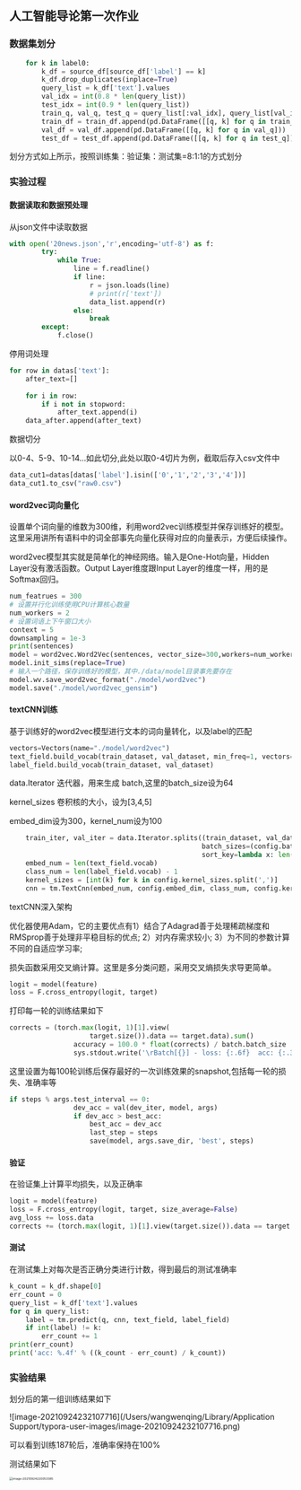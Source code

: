 ## 人工智能导论第一次作业

### 数据集划分

```python
    for k in label0:
        k_df = source_df[source_df['label'] == k]
        k_df.drop_duplicates(inplace=True)
        query_list = k_df['text'].values
        val_idx = int(0.8 * len(query_list))
        test_idx = int(0.9 * len(query_list))
        train_q, val_q, test_q = query_list[:val_idx], query_list[val_idx: test_idx], query_list[test_idx:]
        train_df = train_df.append(pd.DataFrame([[q, k] for q in train_q]))
        val_df = val_df.append(pd.DataFrame([[q, k] for q in val_q]))
        test_df = test_df.append(pd.DataFrame([[q, k] for q in test_q]))
```

划分方式如上所示，按照训练集：验证集：测试集=8:1:1的方式划分

### 实验过程

#### 数据读取和数据预处理

从json文件中读取数据

```python
with open('20news.json','r',encoding='utf-8') as f:
        try:
            while True:
                line = f.readline()
                if line:
                    r = json.loads(line)
                    # print(r['text'])
                    data_list.append(r)
                else:
                    break
        except:
            f.close()
```

停用词处理

```python
for row in datas['text']:
    after_text=[]
    
    for i in row:
        if i not in stopword:
            after_text.append(i)
    data_after.append(after_text)
```

数据切分

以0-4、5-9、10-14...如此切分,此处以取0-4切片为例，截取后存入csv文件中

```python
data_cut1=datas[datas['label'].isin(['0','1','2','3','4'])]
data_cut1.to_csv("raw0.csv")
```

#### word2vec词向量化

设置单个词向量的维数为300维，利用word2vec训练模型并保存训练好的模型。这里采用讲所有语料中的词全部事先向量化获得对应的向量表示，方便后续操作。

word2vec模型其实就是简单化的神经网络。输入是One-Hot向量，Hidden Layer没有激活函数。Output Layer维度跟Input Layer的维度一样，用的是Softmax回归。

```python
num_featrues = 300
# 设置并行化训练使用CPU计算核心数量
num_workers = 2
# 设置词语上下午窗口大小
context = 5
downsampling = 1e-3
print(sentences)
model = word2vec.Word2Vec(sentences, vector_size=300,workers=num_workers, window=context)
model.init_sims(replace=True)
# 输入一个路径，保存训练好的模型，其中./data/model目录事先要存在
model.wv.save_word2vec_format("./model/word2vec")
model.save("./model/word2vec_gensim")
```

#### textCNN训练

基于训练好的word2vec模型进行文本的词向量转化，以及label的匹配

```python
vectors=Vectors(name="./model/word2vec")
text_field.build_vocab(train_dataset, val_dataset, min_freq=1, vectors=vectors)
label_field.build_vocab(train_dataset, val_dataset)
```

data.Iterator 迭代器，用来生成 batch,这里的batch_size设为64

kernel_sizes 卷积核的大小，设为[3,4,5]

embed_dim设为300，kernel_num设为100

```python
    train_iter, val_iter = data.Iterator.splits((train_dataset, val_dataset),
                                                batch_sizes=(config.batch_size, config.batch_size),
                                                sort_key=lambda x: len(x.text))
    embed_num = len(text_field.vocab)
    class_num = len(label_field.vocab) - 1
    kernel_sizes = [int(k) for k in config.kernel_sizes.split(',')]
    cnn = tm.TextCnn(embed_num, config.embed_dim, class_num, config.kernel_num, kernel_sizes, config.dropout)
```

textCNN深入架构

优化器使用Adam，它的主要优点有1）结合了Adagrad善于处理稀疏梯度和RMSprop善于处理非平稳目标的优点; 2）对内存需求较小; 3）为不同的参数计算不同的自适应学习率; 

损失函数采用交叉熵计算。这里是多分类问题，采用交叉熵损失求导更简单。

```python
logit = model(feature)
loss = F.cross_entropy(logit, target)
```

打印每一轮的训练结果如下

```python
corrects = (torch.max(logit, 1)[1].view(
                    target.size()).data == target.data).sum()
                accuracy = 100.0 * float(corrects) / batch.batch_size
                sys.stdout.write('\rBatch[{}] - loss: {:.6f}  acc: {:.3f}%({}/{})'.format(steps,                                                                           loss.data,                                                                                 accuracy,                                                                                  corrects,                                                                                   batch.batch_size))
```

这里设置为每100轮训练后保存最好的一次训练效果的snapshot,包括每一轮的损失、准确率等

```python
if steps % args.test_interval == 0:
                dev_acc = val(dev_iter, model, args)
                if dev_acc > best_acc:
                    best_acc = dev_acc
                    last_step = steps
                    save(model, args.save_dir, 'best', steps)
```

#### 验证

在验证集上计算平均损失，以及正确率

```python
logit = model(feature)
loss = F.cross_entropy(logit, target, size_average=False)
avg_loss += loss.data
corrects += (torch.max(logit, 1)[1].view(target.size()).data == target.data).sum()
```

#### 测试

在测试集上对每次是否正确分类进行计数，得到最后的测试准确率

```python
k_count = k_df.shape[0]
err_count = 0
query_list = k_df['text'].values
for q in query_list:
    label = tm.predict(q, cnn, text_field, label_field)
    if int(label) != k:
        err_count += 1
print(err_count)
print('acc: %.4f' % ((k_count - err_count) / k_count))
```



### 实验结果

划分后的第一组训练结果如下

![image-20210924232107716](/Users/wangwenqing/Library/Application Support/typora-user-images/image-20210924232107716.png)

可以看到训练187轮后，准确率保持在100%

测试结果如下

<img src="/Users/wangwenqing/Library/Application Support/typora-user-images/image-20210924220053385.png" alt="image-20210924220053385" style="zoom: 38%;" />

